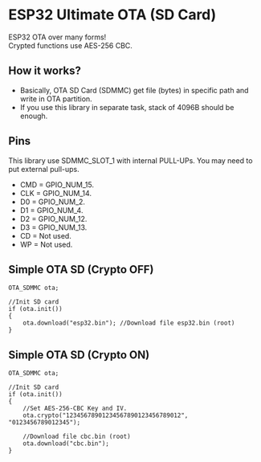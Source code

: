 # ESP32 Ultimate OTA (SD Card)
ESP32 OTA over many forms!\
Crypted functions use AES-256 CBC.

## How it works?
* Basically, OTA SD Card (SDMMC) get file (bytes) in specific path and write in OTA partition.
* If you use this library in separate task, stack of 4096B should be enough.

## Pins
This library use SDMMC_SLOT_1 with internal PULL-UPs. You may need to put external pull-ups.

* CMD = GPIO_NUM_15.
* CLK = GPIO_NUM_14.
* D0  = GPIO_NUM_2.
* D1  = GPIO_NUM_4.
* D2  = GPIO_NUM_12.
* D3  = GPIO_NUM_13.
* CD = Not used.
* WP = Not used.

## Simple OTA SD (Crypto OFF)
```
OTA_SDMMC ota;

//Init SD card
if (ota.init())
{
    ota.download("esp32.bin"); //Download file esp32.bin (root)
}
```

## Simple OTA SD (Crypto ON)
```
OTA_SDMMC ota;

//Init SD card
if (ota.init())
{
    //Set AES-256-CBC Key and IV.
    ota.crypto("12345678901234567890123456789012", "0123456789012345");

    //Download file cbc.bin (root)
    ota.download("cbc.bin");
}
```
